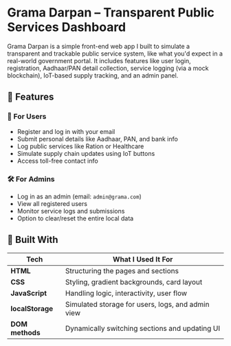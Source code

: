 # Grama Darpan – Transparent Public Services Dashboard

Grama Darpan is a simple front-end web app I built to simulate a transparent and trackable public service system, like what you'd expect in a real-world government portal. It includes features like user login, registration, Aadhaar/PAN detail collection, service logging (via a mock blockchain), IoT-based supply tracking, and an admin panel.


## 🚀 Features

### 👤 For Users
- Register and log in with your email
- Submit personal details like Aadhaar, PAN, and bank info
- Log public services like Ration or Healthcare
- Simulate supply chain updates using IoT buttons
- Access toll-free contact info



### 🛠 For Admins
- Log in as an admin (email: `admin@grama.com`)
- View all registered users
- Monitor service logs and submissions
- Option to clear/reset the entire local data



## 🧰 Built With

| Tech | What I Used It For |
|------|---------------------|
| **HTML** | Structuring the pages and sections |
| **CSS** | Styling, gradient backgrounds, card layout |
| **JavaScript** | Handling logic, interactivity, user flow |
| **localStorage** | Simulated storage for users, logs, and admin view |
| **DOM methods** | Dynamically switching sections and updating UI |
